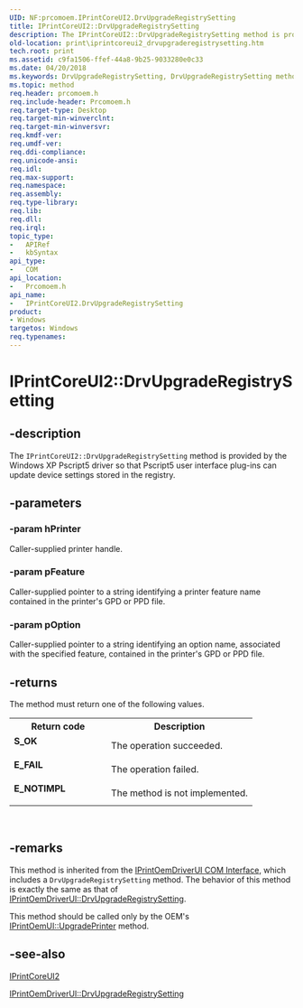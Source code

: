 ```yaml
---
UID: NF:prcomoem.IPrintCoreUI2.DrvUpgradeRegistrySetting
title: IPrintCoreUI2::DrvUpgradeRegistrySetting
description: The IPrintCoreUI2::DrvUpgradeRegistrySetting method is provided by the Windows XP Pscript5 driver so that Pscript5 user interface plug-ins can update device settings stored in the registry.
old-location: print\iprintcoreui2_drvupgraderegistrysetting.htm
tech.root: print
ms.assetid: c9fa1506-ffef-44a8-9b25-9033280e0c33
ms.date: 04/20/2018
ms.keywords: DrvUpgradeRegistrySetting, DrvUpgradeRegistrySetting method [Print Devices], DrvUpgradeRegistrySetting method [Print Devices],IPrintCoreUI2 interface, IPrintCoreUI2 interface [Print Devices],DrvUpgradeRegistrySetting method, IPrintCoreUI2.DrvUpgradeRegistrySetting, IPrintCoreUI2::DrvUpgradeRegistrySetting, prcomoem/IPrintCoreUI2::DrvUpgradeRegistrySetting, print.iprintcoreui2_drvupgraderegistrysetting, print_unidrv-pscript_ui_e7337077-8ed0-4c41-a182-99764e17b55c.xml
ms.topic: method
req.header: prcomoem.h
req.include-header: Prcomoem.h
req.target-type: Desktop
req.target-min-winverclnt: 
req.target-min-winversvr: 
req.kmdf-ver: 
req.umdf-ver: 
req.ddi-compliance: 
req.unicode-ansi: 
req.idl: 
req.max-support: 
req.namespace: 
req.assembly: 
req.type-library: 
req.lib: 
req.dll: 
req.irql: 
topic_type:
-	APIRef
-	kbSyntax
api_type:
-	COM
api_location:
-	Prcomoem.h
api_name:
-	IPrintCoreUI2.DrvUpgradeRegistrySetting
product:
- Windows
targetos: Windows
req.typenames: 
---
```


# IPrintCoreUI2::DrvUpgradeRegistrySetting


## -description


The <code>IPrintCoreUI2::DrvUpgradeRegistrySetting</code> method is provided by the Windows XP Pscript5 driver so that Pscript5 user interface plug-ins can update device settings stored in the registry.


## -parameters




### -param hPrinter

Caller-supplied printer handle.


### -param pFeature

Caller-supplied pointer to a string identifying a printer feature name contained in the printer's GPD or PPD file.


### -param pOption

Caller-supplied pointer to a string identifying an option name, associated with the specified feature, contained in the printer's GPD or PPD file.


## -returns



The method must return one of the following values.

<table>
<tr>
<th>Return code</th>
<th>Description</th>
</tr>
<tr>
<td width="40%">
<dl>
<dt><b>S_OK</b></dt>
</dl>
</td>
<td width="60%">
The operation succeeded.

</td>
</tr>
<tr>
<td width="40%">
<dl>
<dt><b>E_FAIL</b></dt>
</dl>
</td>
<td width="60%">
The operation failed.

</td>
</tr>
<tr>
<td width="40%">
<dl>
<dt><b>E_NOTIMPL</b></dt>
</dl>
</td>
<td width="60%">
The method is not implemented.

</td>
</tr>
</table>
 




## -remarks



This method is inherited from the <a href="https://msdn.microsoft.com/ed11789f-750d-4f29-b5e0-ab299a1388db">IPrintOemDriverUI COM Interface</a>, which includes a <code>DrvUpgradeRegistrySetting</code> method. The behavior of this method is exactly the same as that of <a href="https://msdn.microsoft.com/library/windows/hardware/ff553118">IPrintOemDriverUI::DrvUpgradeRegistrySetting</a>. 

This method should be called only by the OEM's <a href="https://msdn.microsoft.com/library/windows/hardware/ff554189">IPrintOemUI::UpgradePrinter</a> method.




## -see-also




<a href="https://msdn.microsoft.com/e2d2e486-d69d-4a6d-aaab-a7b8806665b4">IPrintCoreUI2</a>



<a href="https://msdn.microsoft.com/library/windows/hardware/ff553118">IPrintOemDriverUI::DrvUpgradeRegistrySetting</a>
 

 

